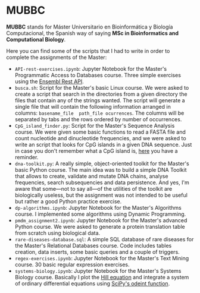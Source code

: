 # MUBBC
**MUBBC** stands for Máster Universitario en Bioinformática y Biología Computacional, the Spanish way of saying **MSc in Bioinformatics and Computational Biology**.

Here you can find some of the scripts that I had to write in order to complete the assignments of the Master:

- ``API-rest-exercises.ipynb``: Jupyter Notebook for the Master's Programmatic Access to Databases course. Three simple exercises using the [Ensembl Rest API](https://rest.ensembl.org/).
- ``busca.sh``: Script for the Master's basic Linux course. We were asked to create a script that search in the directories from a given directory the files that contain any of the strings wanted. The script will generate a single file that will contain the following information arranged in columns: ``basename_file  path_file ocurrences``. The columns will be separated by tabs and the rows ordered by number of occurrences.
- ``CpG_island_finder.py``: Script for the Master's Sequence Analysis course. We were given some basic functions to read a FASTA file and count nucleotide and dinucleotide frequencies, and we were asked to write an script that looks for CpG islands in a given DNA sequence. Just in case you don't remember what a CpG island is, [here](https://www.sciencedirect.com/topics/neuroscience/cpg-island) you have a reminder.
- ``dna-toolkit.py``: A really simple, object-oriented toolkit for the Master's basic Python course. The main idea was to build a simple DNA Toolkit that allows to create, validate and mutate DNA chains, analyse frequencies, search subsequencies and data persistence. And yes, I'm aware that some—not to say all—of the utilities of the toolkit are biologically useless, but the assignment was not intended to be useful but rather a good Python practice exercise.
- ``dp-algorithms.ipynb``: Jupyter Notebook for the Master's Algorithms course. I implemented some algorithms using Dynamic Programming.
- ``pmdm_assignment2.ipynb``: Jupyter Notebook for the Master's advanced Python course. We were asked to generate a protein translation table from scratch using biological data.
- ``rare-diseases-database.sql``: A simple SQL database of rare diseases for the Master's Relational Databases course. Code includes tables creation, data inserts, some basic queries and a couple of triggers.
- ``regex-exercises.ipynb``: Jupyter Notebook for the Master's Text Mining course. 30 basic regular expression exercises.
- ``systems-biology.ipynb``: Jupyter Notebook for the Master's Systems Biology course. Basically I plot the [Hill equation](https://en.wikipedia.org/wiki/Hill_equation_(biochemistry)) and integrate a system of ordinary differential equations using [SciPy's odeint function](https://docs.scipy.org/doc/scipy/reference/generated/scipy.integrate.odeint.html).
